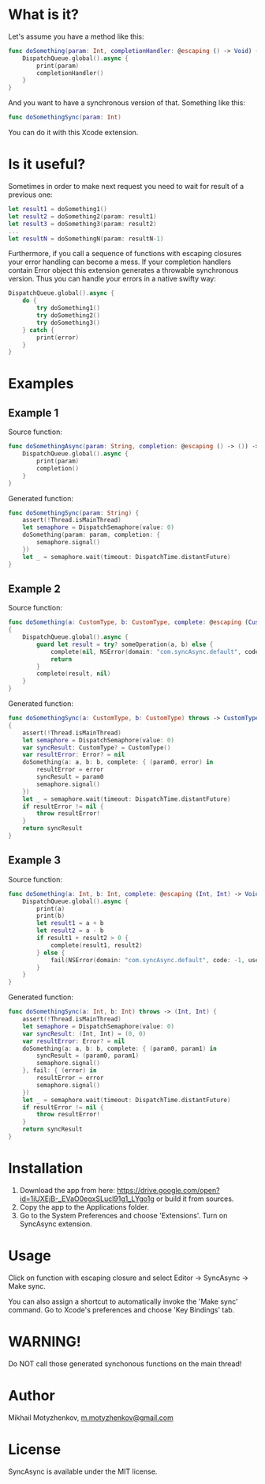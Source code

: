 # What is it?

Let's assume you have a method like this:
```swift
func doSomething(param: Int, completionHandler: @escaping () -> Void) {
    DispatchQueue.global().async {
        print(param)
        completionHandler()
    }
}
```
And you want to have a synchronous version of that. Something like this:
```swift
func doSomethingSync(param: Int)
```

You can do it with this Xcode extension. 

# Is it useful?

Sometimes in order to make next request you need to wait for result of a previous one:
```swift
let result1 = doSomething1()
let result2 = doSomething2(param: result1)
let result3 = doSomething3(param: result2)
...
let resultN = doSomethingN(param: resultN-1)
```

Furthermore, if you call a sequence of functions with escaping closures your error handling can become a mess. If your completion handlers contain Error object this extension generates a throwable synchronous version. Thus you can handle your errors in a native swifty way:
```swift
DispatchQueue.global().async {
    do {
        try doSomething1()
        try doSomething2()
        try doSomething3()
    } catch {
        print(error)
    }
}
```

# Examples

## Example 1
Source function:
```swift
func doSomethingAsync(param: String, completion: @escaping () -> ()) -> Void {
    DispatchQueue.global().async {
        print(param)
        completion()
    }
}
```

Generated function:
```swift
func doSomethingSync(param: String) {
    assert(!Thread.isMainThread)
    let semaphore = DispatchSemaphore(value: 0)
    doSomething(param: param, completion: {
        semaphore.signal()
    })
    let _ = semaphore.wait(timeout: DispatchTime.distantFuture)
}
```

## Example 2
Source function:
```swift
func doSomething(a: CustomType, b: CustomType, complete: @escaping (CustomType?, Error?) -> Void)
{
    DispatchQueue.global().async {
        guard let result = try? someOperation(a, b) else {
            complete(nil, NSError(domain: "com.syncAsync.default", code: -1, userInfo: nil))
            return
        }
        complete(result, nil)
    }
}
```

Generated function:
```swift
func doSomethingSync(a: CustomType, b: CustomType) throws -> CustomType?
{
    assert(!Thread.isMainThread)
    let semaphore = DispatchSemaphore(value: 0)
    var syncResult: CustomType? = CustomType()
    var resultError: Error? = nil
    doSomething(a: a, b: b, complete: { (param0, error) in
        resultError = error
        syncResult = param0
        semaphore.signal()
    })
    let _ = semaphore.wait(timeout: DispatchTime.distantFuture)
    if resultError != nil {
        throw resultError!
    }
    return syncResult
}
```

## Example 3
Source function:
```swift
func doSomething(a: Int, b: Int, complete: @escaping (Int, Int) -> Void, fail: @escaping (Error) -> Void) {
    DispatchQueue.global().async {
        print(a)
        print(b)
        let result1 = a + b
        let result2 = a - b
        if result1 + result2 > 0 {
            complete(result1, result2)
        } else {
            fail(NSError(domain: "com.syncAsync.default", code: -1, userInfo: nil))
        }
    }
}
```

Generated function:
```swift
func doSomethingSync(a: Int, b: Int) throws -> (Int, Int) {
    assert(!Thread.isMainThread)
    let semaphore = DispatchSemaphore(value: 0)
    var syncResult: (Int, Int) = (0, 0)
    var resultError: Error? = nil
    doSomething(a: a, b: b, complete: { (param0, param1) in
        syncResult = (param0, param1)
        semaphore.signal()
    }, fail: { (error) in
        resultError = error
        semaphore.signal()
    })
    let _ = semaphore.wait(timeout: DispatchTime.distantFuture)
    if resultError != nil {
        throw resultError!
    }
    return syncResult
}
```

# Installation

1. Download the app from here: https://drive.google.com/open?id=1iUXEjB-_EVaO0egxSLucl91g1_LYgo1g or build it from sources.
2. Copy the app to the Applications folder.
3. Go to the System Preferences and choose 'Extensions'. Turn on SyncAsync extension.

# Usage
Click on function with escaping closure and select Editor -> SyncAsync -> Make sync.

You can also assign a shortcut to automatically invoke the 'Make sync' command. Go to Xcode's preferences and choose 'Key Bindings' tab.

# WARNING!
Do NOT call those generated synchonous functions on the main thread!

# Author
Mikhail Motyzhenkov, m.motyzhenkov@gmail.com

# License
SyncAsync is available under the MIT license.